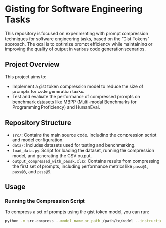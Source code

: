 # Gisting for Software Engineering Tasks

This repository is focused on experimenting with prompt compression techniques for software engineering tasks, based on the "Gist Tokens" approach. The goal is to optimize prompt efficiency while maintaining or improving the quality of output in various code generation scenarios.

## Project Overview

This project aims to:
- Implement a gist token compression model to reduce the size of prompts for code generation tasks.
- Test and evaluate the performance of compressed prompts on benchmark datasets like MBPP (Multi-modal Benchmarks for Programming Proficiency) and HumanEval.

## Repository Structure

- `src/`: Contains the main source code, including the compression script and model configuration.
- `data/`: Includes datasets used for testing and benchmarking.
- `load_data.py`: Script for loading the dataset, running the compression model, and generating the CSV output.
- `output_compressed_with_passk.xlsx`: Contains results from compressing the first set of prompts, including performance metrics like `pass@1`, `pass@3`, and `pass@5`.

## Usage

### Running the Compression Script

To compress a set of prompts using the gist token model, you can run:

```bash
python -m src.compress --model_name_or_path /path/to/model --instruction "Your instruction here"
